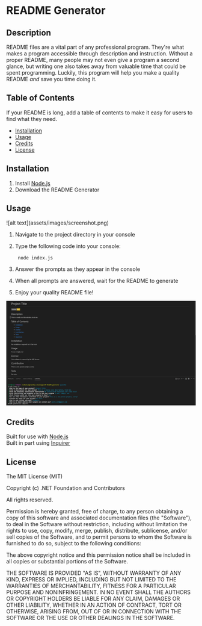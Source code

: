# README Generator

## Description

README files are a vital part of any professional program. They're what makes a program accessible through description and instruction. Without a proper README, many people may not even give a program a second glance, but writing one also takes away from valuable time that could be spent programming. Luckily, this program will help you make a quality README *and* save you time doing it. 

## Table of Contents

If your README is long, add a table of contents to make it easy for users to find what they need.

- [Installation](#installation)
- [Usage](#usage)
- [Credits](#credits)
- [License](#license)

## Installation

1. Install [Node.js](https://nodejs.org/en/)
2. Download the README Generator

## Usage

<!--> ![alt text](assets/images/screenshot.png) <!-->

1. Navigate to the project directory in your console
2. Type the following code into your console: 

        node index.js
    
3. Answer the prompts as they appear in the console
4. When all prompts are answered, wait for the README to generate
5. Enjoy your quality README file!

![screenshot of program in-use](assets/images/screenshot.png)

## Credits

Built for use with [Node.js](https://nodejs.org/en/)
<br>Built in part using [Inquirer](https://www.npmjs.com/package/inquirer/v/8.2.4)

## License

The MIT License (MIT)

Copyright (c) .NET Foundation and Contributors

All rights reserved.

Permission is hereby granted, free of charge, to any person obtaining a copy
of this software and associated documentation files (the "Software"), to deal
in the Software without restriction, including without limitation the rights
to use, copy, modify, merge, publish, distribute, sublicense, and/or sell
copies of the Software, and to permit persons to whom the Software is
furnished to do so, subject to the following conditions:

The above copyright notice and this permission notice shall be included in all
copies or substantial portions of the Software.

THE SOFTWARE IS PROVIDED "AS IS", WITHOUT WARRANTY OF ANY KIND, EXPRESS OR
IMPLIED, INCLUDING BUT NOT LIMITED TO THE WARRANTIES OF MERCHANTABILITY,
FITNESS FOR A PARTICULAR PURPOSE AND NONINFRINGEMENT. IN NO EVENT SHALL THE
AUTHORS OR COPYRIGHT HOLDERS BE LIABLE FOR ANY CLAIM, DAMAGES OR OTHER
LIABILITY, WHETHER IN AN ACTION OF CONTRACT, TORT OR OTHERWISE, ARISING FROM,
OUT OF OR IN CONNECTION WITH THE SOFTWARE OR THE USE OR OTHER DEALINGS IN THE
SOFTWARE.
